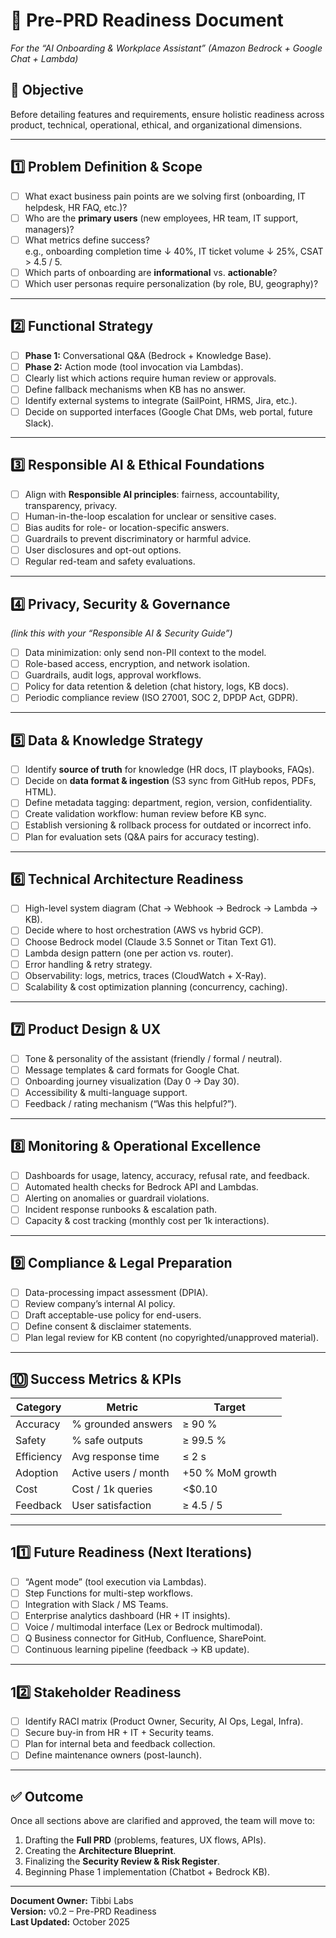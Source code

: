 # 🧠 Pre-PRD Readiness Document  
_For the “AI Onboarding & Workplace Assistant” (Amazon Bedrock + Google Chat + Lambda)_

## 🎯 Objective
Before detailing features and requirements, ensure holistic readiness across product, technical, operational, ethical, and organizational dimensions.

---

## 1️⃣ Problem Definition & Scope
- [ ] What exact business pain points are we solving first (onboarding, IT helpdesk, HR FAQ, etc.)?
- [ ] Who are the **primary users** (new employees, HR team, IT support, managers)?
- [ ] What metrics define success?  
  e.g., onboarding completion time ↓ 40%, IT ticket volume ↓ 25%, CSAT > 4.5 / 5.
- [ ] Which parts of onboarding are **informational** vs. **actionable**?
- [ ] Which user personas require personalization (by role, BU, geography)?

---

## 2️⃣ Functional Strategy
- [ ] **Phase 1:** Conversational Q&A (Bedrock + Knowledge Base).  
- [ ] **Phase 2:** Action mode (tool invocation via Lambdas).  
- [ ] Clearly list which actions require human review or approvals.
- [ ] Define fallback mechanisms when KB has no answer.
- [ ] Identify external systems to integrate (SailPoint, HRMS, Jira, etc.).
- [ ] Decide on supported interfaces (Google Chat DMs, web portal, future Slack).

---

## 3️⃣ Responsible AI & Ethical Foundations
- [ ] Align with **Responsible AI principles**: fairness, accountability, transparency, privacy.  
- [ ] Human-in-the-loop escalation for unclear or sensitive cases.  
- [ ] Bias audits for role- or location-specific answers.  
- [ ] Guardrails to prevent discriminatory or harmful advice.  
- [ ] User disclosures and opt-out options.  
- [ ] Regular red-team and safety evaluations.

---

## 4️⃣ Privacy, Security & Governance
*(link this with your “Responsible AI & Security Guide”)*  
- [ ] Data minimization: only send non-PII context to the model.  
- [ ] Role-based access, encryption, and network isolation.  
- [ ] Guardrails, audit logs, approval workflows.  
- [ ] Policy for data retention & deletion (chat history, logs, KB docs).  
- [ ] Periodic compliance review (ISO 27001, SOC 2, DPDP Act, GDPR).

---

## 5️⃣ Data & Knowledge Strategy
- [ ] Identify **source of truth** for knowledge (HR docs, IT playbooks, FAQs).  
- [ ] Decide on **data format & ingestion** (S3 sync from GitHub repos, PDFs, HTML).  
- [ ] Define metadata tagging: department, region, version, confidentiality.  
- [ ] Create validation workflow: human review before KB sync.  
- [ ] Establish versioning & rollback process for outdated or incorrect info.  
- [ ] Plan for evaluation sets (Q&A pairs for accuracy testing).

---

## 6️⃣ Technical Architecture Readiness
- [ ] High-level system diagram (Chat → Webhook → Bedrock → Lambda → KB).  
- [ ] Decide where to host orchestration (AWS vs hybrid GCP).  
- [ ] Choose Bedrock model (Claude 3.5 Sonnet or Titan Text G1).  
- [ ] Lambda design pattern (one per action vs. router).  
- [ ] Error handling & retry strategy.  
- [ ] Observability: logs, metrics, traces (CloudWatch + X-Ray).  
- [ ] Scalability & cost optimization planning (concurrency, caching).

---

## 7️⃣ Product Design & UX
- [ ] Tone & personality of the assistant (friendly / formal / neutral).  
- [ ] Message templates & card formats for Google Chat.  
- [ ] Onboarding journey visualization (Day 0 → Day 30).  
- [ ] Accessibility & multi-language support.  
- [ ] Feedback / rating mechanism (“Was this helpful?”).

---

## 8️⃣ Monitoring & Operational Excellence
- [ ] Dashboards for usage, latency, accuracy, refusal rate, and feedback.  
- [ ] Automated health checks for Bedrock API and Lambdas.  
- [ ] Alerting on anomalies or guardrail violations.  
- [ ] Incident response runbooks & escalation path.  
- [ ] Capacity & cost tracking (monthly cost per 1k interactions).

---

## 9️⃣ Compliance & Legal Preparation
- [ ] Data-processing impact assessment (DPIA).  
- [ ] Review company’s internal AI policy.  
- [ ] Draft acceptable-use policy for end-users.  
- [ ] Define consent & disclaimer statements.  
- [ ] Plan legal review for KB content (no copyrighted/unapproved material).

---

## 🔟 Success Metrics & KPIs
| Category | Metric | Target |
|-----------|---------|--------|
| Accuracy | % grounded answers | ≥ 90 % |
| Safety | % safe outputs | ≥ 99.5 % |
| Efficiency | Avg response time | ≤ 2 s |
| Adoption | Active users / month | +50 % MoM growth |
| Cost | Cost / 1k queries | <$0.10 |
| Feedback | User satisfaction | ≥ 4.5 / 5 |

---

## 11️⃣ Future Readiness (Next Iterations)
- [ ] “Agent mode” (tool execution via Lambdas).  
- [ ] Step Functions for multi-step workflows.  
- [ ] Integration with Slack / MS Teams.  
- [ ] Enterprise analytics dashboard (HR + IT insights).  
- [ ] Voice / multimodal interface (Lex or Bedrock multimodal).  
- [ ] Q Business connector for GitHub, Confluence, SharePoint.  
- [ ] Continuous learning pipeline (feedback → KB update).

---

## 12️⃣ Stakeholder Readiness
- [ ] Identify RACI matrix (Product Owner, Security, AI Ops, Legal, Infra).  
- [ ] Secure buy-in from HR + IT + Security teams.  
- [ ] Plan for internal beta and feedback collection.  
- [ ] Define maintenance owners (post-launch).

---

## ✅ Outcome
Once all sections above are clarified and approved, the team will move to:
1. Drafting the **Full PRD** (problems, features, UX flows, APIs).  
2. Creating the **Architecture Blueprint**.  
3. Finalizing the **Security Review & Risk Register**.  
4. Beginning Phase 1 implementation (Chatbot + Bedrock KB).  

---

**Document Owner:** Tibbi Labs  
**Version:** v0.2 – Pre-PRD Readiness  
**Last Updated:** October 2025